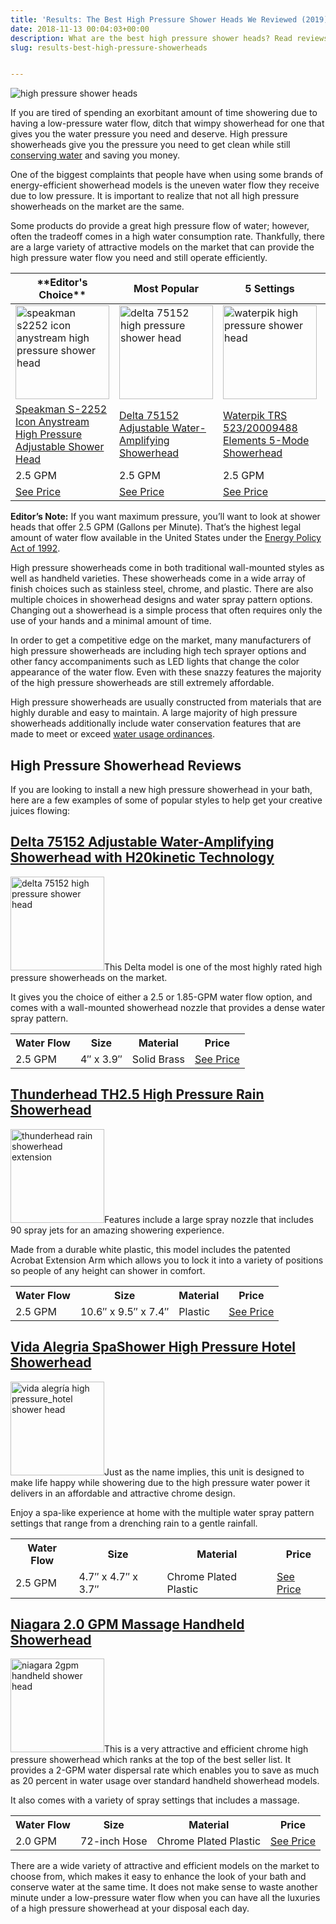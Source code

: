 ```yaml
---
title: 'Results: The Best High Pressure Shower Heads We Reviewed (2019)'
date: 2018-11-13 00:04:03+00:00
description: What are the best high pressure shower heads? Read reviews from a bathroom designer to find out. Get as much as 2.5 GPM without sacrificing water pressure.
slug: results-best-high-pressure-showerheads


---
```


![high pressure shower heads](https://www.doorwaysmagazine.com/wp-content/uploads/high_pressure_shower_heads.jpg)

If you are tired of spending an exorbitant amount of time showering due to having a low-pressure water flow, ditch that wimpy showerhead for one that gives you the water pressure you need and deserve. High pressure showerheads give you the pressure you need to get clean while still [conserving water](http://www.epa.gov/greenhomes/ConserveWater.htm) and saving you money.

One of the biggest complaints that people have when using some brands of energy-efficient showerhead models is the uneven water flow they receive due to low pressure. It is important to realize that not all high pressure showerheads on the market are the same. 

Some products do provide a great high pressure flow of water; however, often the tradeoff comes in a high water consumption rate.  Thankfully, there are a large variety of attractive models on the market that can provide the high pressure water flow you need and still operate efficiently. 

<table style="width:100%" >
<thead>
<tr >

<th >**Editor's Choice**
</th>

<th >Most Popular
</th> 

<th >5 Settings
</th>

<th >Handheld
</th>
</tr>
</thead>
<tbody>
<tr><td><a class="easyazon-link" data-cart="n" data-cloak="y" data-identifier="B004XA284E" data-locale="US" data-localize="y" data-popups="n" data-tag="doorways-20" href="https://www.doorwaysmagazine.com/product/B004XA284E/US/doorways-20/" rel="nofollow" target="_blank"><img src="https://www.doorwaysmagazine.com/wp-content/uploads/speakman_s2252_icon_anystream_high_pressure_shower_head-150x150.jpg" alt="speakman s2252 icon anystream high pressure shower head" width="150" height="150" class="aligncenter size-thumbnail wp-image-259" srcset="https://www.doorwaysmagazine.com/wp-content/uploads/speakman_s2252_icon_anystream_high_pressure_shower_head-150x150.jpg 150w, https://www.doorwaysmagazine.com/wp-content/uploads/speakman_s2252_icon_anystream_high_pressure_shower_head-400x400.jpg 400w, https://www.doorwaysmagazine.com/wp-content/uploads/speakman_s2252_icon_anystream_high_pressure_shower_head-100x100.jpg 100w, https://www.doorwaysmagazine.com/wp-content/uploads/speakman_s2252_icon_anystream_high_pressure_shower_head-510x510.jpg 510w, https://www.doorwaysmagazine.com/wp-content/uploads/speakman_s2252_icon_anystream_high_pressure_shower_head-300x300.jpg 300w, https://www.doorwaysmagazine.com/wp-content/uploads/speakman_s2252_icon_anystream_high_pressure_shower_head-160x160.jpg 160w, https://www.doorwaysmagazine.com/wp-content/uploads/speakman_s2252_icon_anystream_high_pressure_shower_head-320x320.jpg 320w, https://www.doorwaysmagazine.com/wp-content/uploads/speakman_s2252_icon_anystream_high_pressure_shower_head.jpg 600w" sizes="(max-width: 150px) 100vw, 150px"></a></td>
<td><a class="easyazon-link" data-cart="n" data-cloak="y" data-identifier="B000LV7W4K" data-locale="US" data-localize="y" data-popups="n" data-tag="doorways-20" href="https://www.doorwaysmagazine.com/product/B000LV7W4K/US/doorways-20/" rel="nofollow" target="_blank"><img src="https://www.doorwaysmagazine.com/wp-content/uploads/delta_75152_high_pressure_shower_head-150x150.jpg" alt="delta 75152 high pressure shower head" width="150" height="150" class="aligncenter size-thumbnail wp-image-258" srcset="https://www.doorwaysmagazine.com/wp-content/uploads/delta_75152_high_pressure_shower_head-150x150.jpg 150w, https://www.doorwaysmagazine.com/wp-content/uploads/delta_75152_high_pressure_shower_head-400x400.jpg 400w, https://www.doorwaysmagazine.com/wp-content/uploads/delta_75152_high_pressure_shower_head-100x100.jpg 100w, https://www.doorwaysmagazine.com/wp-content/uploads/delta_75152_high_pressure_shower_head-510x510.jpg 510w, https://www.doorwaysmagazine.com/wp-content/uploads/delta_75152_high_pressure_shower_head-300x300.jpg 300w, https://www.doorwaysmagazine.com/wp-content/uploads/delta_75152_high_pressure_shower_head-160x160.jpg 160w, https://www.doorwaysmagazine.com/wp-content/uploads/delta_75152_high_pressure_shower_head-320x320.jpg 320w, https://www.doorwaysmagazine.com/wp-content/uploads/delta_75152_high_pressure_shower_head.jpg 600w" sizes="(max-width: 150px) 100vw, 150px"></a></td>
<td><a class="easyazon-link" data-cart="n" data-cloak="y" data-identifier="B000GLRRE0" data-locale="US" data-localize="y" data-popups="n" data-tag="doorways-20" href="https://www.doorwaysmagazine.com/product/B000GLRRE0/US/doorways-20/" rel="nofollow" target="_blank"><img src="https://www.doorwaysmagazine.com/wp-content/uploads/waterpik_high_pressure_shower_head-150x150.jpg" alt="waterpik high pressure shower head" width="150" height="150" class="aligncenter size-thumbnail wp-image-257" srcset="https://www.doorwaysmagazine.com/wp-content/uploads/waterpik_high_pressure_shower_head-150x150.jpg 150w, https://www.doorwaysmagazine.com/wp-content/uploads/waterpik_high_pressure_shower_head-400x400.jpg 400w, https://www.doorwaysmagazine.com/wp-content/uploads/waterpik_high_pressure_shower_head-100x100.jpg 100w, https://www.doorwaysmagazine.com/wp-content/uploads/waterpik_high_pressure_shower_head-510x510.jpg 510w, https://www.doorwaysmagazine.com/wp-content/uploads/waterpik_high_pressure_shower_head-300x300.jpg 300w, https://www.doorwaysmagazine.com/wp-content/uploads/waterpik_high_pressure_shower_head-160x160.jpg 160w, https://www.doorwaysmagazine.com/wp-content/uploads/waterpik_high_pressure_shower_head-320x320.jpg 320w, https://www.doorwaysmagazine.com/wp-content/uploads/waterpik_high_pressure_shower_head.jpg 600w" sizes="(max-width: 150px) 100vw, 150px"></a></td>
<td><a class="easyazon-link" data-cart="n" data-cloak="y" data-identifier="B002OSMVE4" data-locale="US" data-localize="y" data-popups="n" data-tag="doorways-20" href="https://www.doorwaysmagazine.com/product/B002OSMVE4/US/doorways-20/" rel="nofollow" target="_blank"><img src="https://www.doorwaysmagazine.com/wp-content/uploads/niagara_2gpm_handheld_shower_head-150x150.jpg" alt="niagara 2gpm handheld shower head" width="150" height="150" class="aligncenter size-thumbnail wp-image-256" srcset="https://www.doorwaysmagazine.com/wp-content/uploads/niagara_2gpm_handheld_shower_head-150x150.jpg 150w, https://www.doorwaysmagazine.com/wp-content/uploads/niagara_2gpm_handheld_shower_head-400x400.jpg 400w, https://www.doorwaysmagazine.com/wp-content/uploads/niagara_2gpm_handheld_shower_head-100x100.jpg 100w, https://www.doorwaysmagazine.com/wp-content/uploads/niagara_2gpm_handheld_shower_head-510x510.jpg 510w, https://www.doorwaysmagazine.com/wp-content/uploads/niagara_2gpm_handheld_shower_head-300x300.jpg 300w, https://www.doorwaysmagazine.com/wp-content/uploads/niagara_2gpm_handheld_shower_head-160x160.jpg 160w, https://www.doorwaysmagazine.com/wp-content/uploads/niagara_2gpm_handheld_shower_head-320x320.jpg 320w, https://www.doorwaysmagazine.com/wp-content/uploads/niagara_2gpm_handheld_shower_head.jpg 600w" sizes="(max-width: 150px) 100vw, 150px"></a></td>
</tr><tr><td><a class="easyazon-link" data-cart="n" data-cloak="y" data-identifier="B004XA284E" data-locale="US" data-localize="y" data-popups="n" data-tag="doorways-20" href="https://www.doorwaysmagazine.com/product/B004XA284E/US/doorways-20/" rel="nofollow" target="_blank">Speakman S-2252 Icon Anystream High Pressure Adjustable Shower Head</a></td>
<td><a class="easyazon-link" data-cart="n" data-cloak="y" data-identifier="B000LV7W4K" data-locale="US" data-localize="y" data-popups="n" data-tag="doorways-20" href="https://www.doorwaysmagazine.com/product/B000LV7W4K/US/doorways-20/" rel="nofollow" target="_blank">Delta 75152 Adjustable Water-Amplifying Showerhead</a></td>
<td><a class="easyazon-link" data-cart="n" data-cloak="y" data-identifier="B000GLRRE0" data-locale="US" data-localize="y" data-popups="n" data-tag="doorways-20" href="https://www.doorwaysmagazine.com/product/B000GLRRE0/US/doorways-20/" rel="nofollow" target="_blank">Waterpik TRS 523/20009488 Elements 5-Mode Showerhead</a></td>
<td><a class="easyazon-link" data-cart="n" data-cloak="y" data-identifier="B002OSMVE4" data-locale="US" data-localize="y" data-popups="n" data-tag="doorways-20" href="https://www.doorwaysmagazine.com/product/B002OSMVE4/US/doorways-20/" rel="nofollow" target="_blank">Niagara 2.0 GPM Massage Handheld Showerhead</a></td>
</tr><tr><td>2.5 GPM</td>
<td>2.5 GPM</td>
<td>2.5 GPM</td>
<td>2.0 GPM</td>
</tr><tr><td><a class="easyazon-link" data-cart="n" data-cloak="y" data-identifier="B004XA284E" data-locale="US" data-localize="y" data-popups="n" data-tag="doorways-20" href="https://www.doorwaysmagazine.com/product/B004XA284E/US/doorways-20/" rel="nofollow" target="_blank">See Price</a></td>
<td><a class="easyazon-link" data-cart="n" data-cloak="y" data-identifier="B000LV7W4K" data-locale="US" data-localize="y" data-popups="n" data-tag="doorways-20" href="https://www.doorwaysmagazine.com/product/B000LV7W4K/US/doorways-20/" rel="nofollow" target="_blank">See Price</a></td>
<td><a class="easyazon-link" data-cart="n" data-cloak="y" data-identifier="B000GLRRE0" data-locale="US" data-localize="y" data-popups="n" data-tag="doorways-20" href="https://www.doorwaysmagazine.com/product/B000GLRRE0/US/doorways-20/" rel="nofollow" target="_blank">See Price</a></td>
<td><a class="easyazon-link" data-cart="n" data-cloak="y" data-identifier="B002OSMVE4" data-locale="US" data-localize="y" data-popups="n" data-tag="doorways-20" href="https://www.doorwaysmagazine.com/product/B002OSMVE4/US/doorways-20/" rel="nofollow" target="_blank">See Price</a></td>
</tr></table>

<strong>Editor’s Note:</strong> If you want maximum pressure, you’ll want to look at shower heads that offer 2.5 GPM (Gallons per Minute). That’s the highest legal amount of water flow available in the United States under the <a href="https://en.wikipedia.org/wiki/Energy_Policy_Act_of_1992" target="_blank">Energy Policy Act of 1992</a>.

High pressure showerheads come in both traditional wall-mounted styles as well as handheld varieties. These showerheads come in a wide array of finish choices such as stainless steel, chrome, and plastic. There are also multiple choices in showerhead designs and water spray pattern options. Changing out a showerhead is a simple process that often requires only the use of your hands and a minimal amount of time.

In order to get a competitive edge on the market, many manufacturers of high pressure showerheads are including high tech sprayer options and other fancy accompaniments such as LED lights that change the color appearance of the water flow. Even with these snazzy features the majority of the high pressure showerheads are still extremely affordable. 

High pressure showerheads are usually constructed from materials that are highly durable and easy to maintain. A large majority of high pressure showerheads additionally include water conservation features that are made to meet or exceed <a href="http://www.water.ca.gov/wateruseefficiency/" target="_blank">water usage ordinances</a>.

<h2>High Pressure Showerhead Reviews</h2>
<p>If you are looking to install a new high pressure showerhead in your bath, here are a few examples of some of popular styles to help get your creative juices flowing:</p>

<h2><a class="easyazon-link" data-cart="n" data-cloak="y" data-locale="US" data-localize="y" data-popups="n" data-tag="doorways-20" href="https://www.doorwaysmagazine.com/product//US/doorways-20/" rel="nofollow" target="_blank">Delta 75152 Adjustable Water-Amplifying Showerhead with H20kinetic Technology</a></h2>
<p><a class="easyazon-link" data-cart="n" data-cloak="y" data-locale="US" data-localize="y" data-popups="n" data-tag="doorways-20" href="https://www.doorwaysmagazine.com/product//US/doorways-20/" rel="nofollow" target="_blank"><img src="https://www.doorwaysmagazine.com/wp-content/uploads/delta_75152_high_pressure_shower_head-150x150.jpg" alt="delta 75152 high pressure shower head" width="150" height="150" class="alignleft size-thumbnail wp-image-258" srcset="https://www.doorwaysmagazine.com/wp-content/uploads/delta_75152_high_pressure_shower_head-150x150.jpg 150w, https://www.doorwaysmagazine.com/wp-content/uploads/delta_75152_high_pressure_shower_head-400x400.jpg 400w, https://www.doorwaysmagazine.com/wp-content/uploads/delta_75152_high_pressure_shower_head-100x100.jpg 100w, https://www.doorwaysmagazine.com/wp-content/uploads/delta_75152_high_pressure_shower_head-510x510.jpg 510w, https://www.doorwaysmagazine.com/wp-content/uploads/delta_75152_high_pressure_shower_head-300x300.jpg 300w, https://www.doorwaysmagazine.com/wp-content/uploads/delta_75152_high_pressure_shower_head-160x160.jpg 160w, https://www.doorwaysmagazine.com/wp-content/uploads/delta_75152_high_pressure_shower_head-320x320.jpg 320w, https://www.doorwaysmagazine.com/wp-content/uploads/delta_75152_high_pressure_shower_head.jpg 600w" sizes="(max-width: 150px) 100vw, 150px"></a>This Delta model is one of the most highly rated high pressure showerheads on the market. </p>
<p>It gives you the choice of either a 2.5 or 1.85-GPM water flow option, and comes with a wall-mounted showerhead nozzle that provides a dense water spray pattern.</p>
<table style="width:100%"><tr><th>Water Flow</th>
<th>Size</th>
<th>Material</th>
<th>Price</th>
</tr><tr><td>2.5 GPM</td>
<td>4″ x 3.9″</td>
<td>Solid Brass</td>
<td><a class="easyazon-link" data-cart="n" data-cloak="y" data-identifier="B000LV7W4K" data-locale="US" data-localize="y" data-popups="n" data-tag="doorways-20" href="https://www.doorwaysmagazine.com/product/B000LV7W4K/US/doorways-20/" rel="nofollow" target="_blank">See Price</a></td>
</tr></table><h2><a class="easyazon-link" data-cart="n" data-cloak="y" data-identifier="B000PUHVMU" data-locale="US" data-localize="y" data-popups="n" data-tag="doorways-20" href="https://www.doorwaysmagazine.com/product/B000PUHVMU/US/doorways-20/" rel="nofollow" target="_blank">Thunderhead TH2.5 High Pressure Rain Showerhead</a></h2>
<p><a class="easyazon-link" data-cart="n" data-cloak="y" data-identifier="B000PUHVMU" data-locale="US" data-localize="y" data-popups="n" data-tag="doorways-20" href="https://www.doorwaysmagazine.com/product/B000PUHVMU/US/doorways-20/" rel="nofollow" target="_blank"><img src="https://www.doorwaysmagazine.com/wp-content/uploads/thunderhead_rain_showerhead_extension-150x150.jpg" alt="thunderhead rain showerhead extension" width="150" height="150" class="alignleft size-thumbnail wp-image-254" srcset="https://www.doorwaysmagazine.com/wp-content/uploads/thunderhead_rain_showerhead_extension-150x150.jpg 150w, https://www.doorwaysmagazine.com/wp-content/uploads/thunderhead_rain_showerhead_extension-400x400.jpg 400w, https://www.doorwaysmagazine.com/wp-content/uploads/thunderhead_rain_showerhead_extension-100x100.jpg 100w, https://www.doorwaysmagazine.com/wp-content/uploads/thunderhead_rain_showerhead_extension-510x510.jpg 510w, https://www.doorwaysmagazine.com/wp-content/uploads/thunderhead_rain_showerhead_extension-300x300.jpg 300w, https://www.doorwaysmagazine.com/wp-content/uploads/thunderhead_rain_showerhead_extension-160x160.jpg 160w, https://www.doorwaysmagazine.com/wp-content/uploads/thunderhead_rain_showerhead_extension-320x320.jpg 320w, https://www.doorwaysmagazine.com/wp-content/uploads/thunderhead_rain_showerhead_extension.jpg 600w" sizes="(max-width: 150px) 100vw, 150px"></a>Features include a large spray nozzle that includes 90 spray jets for an amazing showering experience. </p>
<p>Made from a durable white plastic, this model includes the patented Acrobat Extension Arm which allows you to lock it into a variety of positions so people of any height can shower in comfort. </p>
<table style="width:100%"><tr><th>Water Flow</th>
<th>Size</th>
<th>Material</th>
<th>Price</th>
</tr><tr><td>2.5 GPM</td>
<td>10.6″ x 9.5″ x 7.4″</td>
<td>Plastic</td>
<td><a class="easyazon-link" data-cart="n" data-cloak="y" data-identifier="B000PUHVMU" data-locale="US" data-localize="y" data-popups="n" data-tag="doorways-20" href="https://www.doorwaysmagazine.com/product/B000PUHVMU/US/doorways-20/" rel="nofollow" target="_blank">See Price</a></td>
</tr></table><h2><a class="easyazon-link" data-cart="n" data-cloak="y" data-identifier="B00MDWUM60" data-locale="US" data-localize="y" data-popups="n" data-tag="doorways-20" href="https://www.doorwaysmagazine.com/product/B00MDWUM60/US/doorways-20/" rel="nofollow" target="_blank">Vida Alegria SpaShower High Pressure Hotel Showerhead</a></h2>
<p><a class="easyazon-link" data-cart="n" data-cloak="y" data-identifier="B00MDWUM60" data-locale="US" data-localize="y" data-popups="n" data-tag="doorways-20" href="https://www.doorwaysmagazine.com/product/B00MDWUM60/US/doorways-20/" rel="nofollow" target="_blank"><img src="https://www.doorwaysmagazine.com/wp-content/uploads/vida_alegr%C3%ADa_high_pressure_hotel_shower_head-150x150.jpg" alt="vida alegría high pressure_hotel shower head" width="150" height="150" class="alignleft size-thumbnail wp-image-255" srcset="https://www.doorwaysmagazine.com/wp-content/uploads/vida_alegría_high_pressure_hotel_shower_head-150x150.jpg 150w, https://www.doorwaysmagazine.com/wp-content/uploads/vida_alegría_high_pressure_hotel_shower_head-400x400.jpg 400w, https://www.doorwaysmagazine.com/wp-content/uploads/vida_alegría_high_pressure_hotel_shower_head-100x100.jpg 100w, https://www.doorwaysmagazine.com/wp-content/uploads/vida_alegría_high_pressure_hotel_shower_head-510x510.jpg 510w, https://www.doorwaysmagazine.com/wp-content/uploads/vida_alegría_high_pressure_hotel_shower_head-300x300.jpg 300w, https://www.doorwaysmagazine.com/wp-content/uploads/vida_alegría_high_pressure_hotel_shower_head-160x160.jpg 160w, https://www.doorwaysmagazine.com/wp-content/uploads/vida_alegría_high_pressure_hotel_shower_head-320x320.jpg 320w, https://www.doorwaysmagazine.com/wp-content/uploads/vida_alegría_high_pressure_hotel_shower_head.jpg 600w" sizes="(max-width: 150px) 100vw, 150px"></a>Just as the name implies, this unit is designed to make life happy while showering due to the high pressure water power it delivers in an affordable and attractive chrome design. </p>
<p>Enjoy a spa-like experience at home with the multiple water spray pattern settings that range from a drenching rain to a gentle rainfall. </p>
<table style="width:100%"><tr><th>Water Flow</th>
<th>Size</th>
<th>Material</th>
<th>Price</th>
</tr><tr><td>2.5 GPM</td>
<td>4.7″ x 4.7″ x 3.7″</td>
<td>Chrome Plated Plastic</td>
<td><a class="easyazon-link" data-cart="n" data-cloak="y" data-identifier="B00MDWUM60" data-locale="US" data-localize="y" data-popups="n" data-tag="doorways-20" href="https://www.doorwaysmagazine.com/product/B00MDWUM60/US/doorways-20/" rel="nofollow" target="_blank">See Price</a></td>
</tr></table><h2><a class="easyazon-link" data-cart="n" data-cloak="y" data-identifier="B002OSMVE4" data-locale="US" data-localize="y" data-popups="n" data-tag="doorways-20" href="https://www.doorwaysmagazine.com/product/B002OSMVE4/US/doorways-20/" rel="nofollow" target="_blank">Niagara 2.0 GPM Massage Handheld Showerhead</a></h2>
<p><a class="easyazon-link" data-cart="n" data-cloak="y" data-identifier="B002OSMVE4" data-locale="US" data-localize="y" data-popups="n" data-tag="doorways-20" href="https://www.doorwaysmagazine.com/product/B002OSMVE4/US/doorways-20/" rel="nofollow" target="_blank"><img src="https://www.doorwaysmagazine.com/wp-content/uploads/niagara_2gpm_handheld_shower_head-150x150.jpg" alt="niagara 2gpm handheld shower head" width="150" height="150" class="alignleft size-thumbnail wp-image-256" srcset="https://www.doorwaysmagazine.com/wp-content/uploads/niagara_2gpm_handheld_shower_head-150x150.jpg 150w, https://www.doorwaysmagazine.com/wp-content/uploads/niagara_2gpm_handheld_shower_head-400x400.jpg 400w, https://www.doorwaysmagazine.com/wp-content/uploads/niagara_2gpm_handheld_shower_head-100x100.jpg 100w, https://www.doorwaysmagazine.com/wp-content/uploads/niagara_2gpm_handheld_shower_head-510x510.jpg 510w, https://www.doorwaysmagazine.com/wp-content/uploads/niagara_2gpm_handheld_shower_head-300x300.jpg 300w, https://www.doorwaysmagazine.com/wp-content/uploads/niagara_2gpm_handheld_shower_head-160x160.jpg 160w, https://www.doorwaysmagazine.com/wp-content/uploads/niagara_2gpm_handheld_shower_head-320x320.jpg 320w, https://www.doorwaysmagazine.com/wp-content/uploads/niagara_2gpm_handheld_shower_head.jpg 600w" sizes="(max-width: 150px) 100vw, 150px"></a>This is a very attractive and efficient chrome high pressure showerhead which ranks at the top of the best seller list. It provides a 2-GPM water dispersal rate which enables you to save as much as 20 percent in water usage over standard handheld showerhead models. </p>
<p>It also comes with a variety of spray settings that includes a massage.</p>
<table style="width:100%"><tr><th>Water Flow</th>
<th>Size</th>
<th>Material</th>
<th>Price</th>
</tr><tr><td>2.0 GPM</td>
<td>72-inch Hose</td>
<td>Chrome Plated Plastic</td>
<td><a class="easyazon-link" data-cart="n" data-cloak="y" data-identifier="B002OSMVE4" data-locale="US" data-localize="y" data-popups="n" data-tag="doorways-20" href="https://www.doorwaysmagazine.com/product/B002OSMVE4/US/doorways-20/" rel="nofollow" target="_blank">See Price</a></td>
</tr></table><p>There are a wide variety of attractive and efficient models on the market to choose from, which makes it easy to enhance the look of your bath and conserve water at the same time. It does not make sense to waste another minute under a low-pressure water flow when you can have all the luxuries of a high pressure showerhead at your disposal each day.</p>
